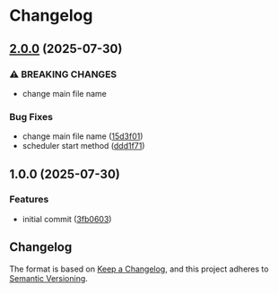 # Changelog

## [2.0.0](https://github.com/kyo-services/schedulewise/compare/v1.0.0...v2.0.0) (2025-07-30)


### ⚠ BREAKING CHANGES

* change main file name

### Bug Fixes

* change main file name ([15d3f01](https://github.com/kyo-services/schedulewise/commit/15d3f01265e03f8fdaefa95bc97800062356247c))
* scheduler start method ([ddd1f71](https://github.com/kyo-services/schedulewise/commit/ddd1f716e1d28285b30b907d2b0dfdd0d4d7c129))

## 1.0.0 (2025-07-30)


### Features

* initial commit ([3fb0603](https://github.com/kyo-services/schedulewise/commit/3fb0603f041fa4b19253377a51c7c58aa15faa51))

## Changelog

The format is based on [Keep a Changelog](https://keepachangelog.com/en/1.0.0/),
and this project adheres to [Semantic Versioning](https://semver.org/spec/v2.0.0.html).
